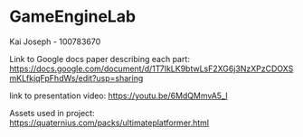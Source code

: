 # GameEngineLab
 Kai Joseph - 100783670
 
 Link to Google docs paper describing each part: https://docs.google.com/document/d/1T7IkLK9btwLsF2XG6j3NzXPzCDOXSmKLfkjqFpFhdWs/edit?usp=sharing
 
link to presentation video: https://youtu.be/6MdQMmvA5_I

Assets used in project: https://quaternius.com/packs/ultimateplatformer.html
